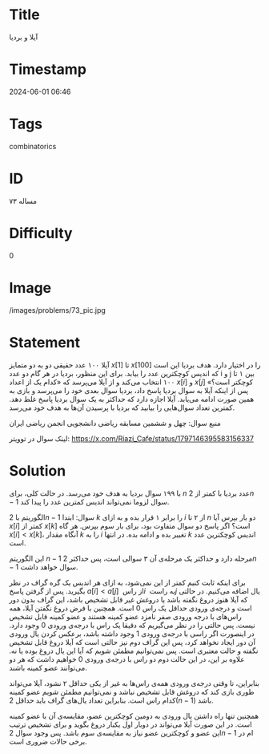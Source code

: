 # Title
آیلا و بردیا
# Timestamp
2024-06-01 06:46
# Tags
combinatorics
# ID
مساله ۷۳
# Difficulty
0
# Image
/images/problems/73_pic.jpg
# Statement
آیلا ۱۰۰ عدد حقیقی دو به دو متمایز $x[1]$ تا $x[100]‏$‎ را در اختیار دارد. هدف بردیا این است که اندیس کوچکترین عدد را بیابد. برای این منظور، بردیا در هر گام دو عدد i و j بین ۱ تا ۱۰۰ انتخاب می‌کند و از آیلا می‌پرسد که «کدام یک از اعداد $x[i]$ و $x[j]‏$‎ کوچکتر است؟» پس از اینکه آیلا به سوال بردیا پاسخ داد، بردیا سوال بعدی خود را می‌پرسد و بازی به همین صورت ادامه می‌یابد. آیلا اجازه دارد که حداکثر به یک سوال بردیا پاسخ غلط دهد. کمترین تعداد سوال‌هایی را بیابید که بردیا با پرسیدن آن‌ها به هدف خود می‌رسد.

منبع سوال: چهل و ششمین مسابقه ریاضی دانشجویی انجمن ریاضی ایران

لینک سوال در توویتر: https://x.com/Riazi_Cafe/status/1797146395583156337

# Solution

با ۱۹۹ سوال بردیا به هدف خود می‌رسد. در حالت کلی، برای $n$ عدد بردیا با کمتر از $2n-1‏$‎ سوال لزوما نمی‌تواند اندیس کمترین عدد را پیدا کند.

الگوریتم با $2n-1‏$‎ سوال: ابتدا $k$ را برابر ۱ قرار بده و به ازای $i$ از ۲ تا $n$ دو بار بپرس آیا $‏x[i]‏$‎ کمتر از $x[k]$ است؟ اگر پاسخ دو سوال متفاوت بود، برای بار سوم بپرس. هر گاه $x[i] < x[k]$، آنگاه مقدار $k$ را به $i$ تغییر بده و ادامه بده. در انتها $k$ اندیس کوچکترین عدد است.

این الگوریتم $n-1‏$‎ مرحله دارد و حداکثر یک مرحله‌ی آن ۳ سوالی است، پس حداکثر $2n-1‏$‎ سوال خواهد داشت.

برای اینکه ثابت کنیم کمتر از این نمی‌شود، به ازای هر اندیس یک گره گراف در نظر بگیرید. پس از گرفتن پاسخ $a[i] < a[j]‏$‎ از راس ‏$‎i‏$‎ به راست ‏$‎j‏$‎ یال اضافه می‌کنیم. در حالتی که آیلا هنوز دروغ نگفته باشد یا دروغش غیر قابل تشخیص باشد، این گراف بدون دور است و درجه‌ی ورودی حداقل یک راس 0 است. همچنین با فرض دروغ نگفتن آیلا، همه راس‌های با درجه ورودی صفر نامزد عضو کمینه هستند و عضو کمینه قابل تشخیص نیست. پس  حالتی را در نظر می‌گیریم که دقیقا یک راس با درجه‌ی ورودی 0 وجود دارد. در اینصورت اگر راسی با درجه‌ی ورودی 1 وجود داشته باشد، برعکس کردن یال ورودی آن دور ایجاد نخواهد کرد، پس این گراف دوم نیز حالتی است که آیلا دروغ قابل تشخیص نگفته و حالت معتبری است. پس نمی‌توانیم مطمئن شویم که آیا این یال دروغ بوده یا نه. علاوه بر این، در این حالت دوم دو راس با درجه‌ی ورودی 0 خواهیم داشت که هر دو می‌توانند عضو کمینه باشند.

بنابراین، تا وقتی درجه‌ی ورودی همه‌ی راس‌ها به غیر از یکی حداقل ۲ نشود، آیلا می‌تواند طوری بازی کند که دروغش قابل تشخیص نباشد و نمی‌توانیم مطمئن شویم عضو کمینه کدام راس است. بنابراین تعداد یال‌های گراف باید حداقل $2(n-1)$ باشد.

همچنین تنها راه داشتن یال ورودی به دومین کوچکترین عضو، مقایسه‌ی آن با عضو کمینه است. در این صورت آیلا می‌تواند در دوبار اول یکبار دروغ بگوید و برای تشخیص ترتیب این عضو و کوچکترین عضو نیاز به مقایسه‌ی سوم باشد. پس وجود سوال $2n-1‏$‎ ام در برخی حالات ضروری است.
